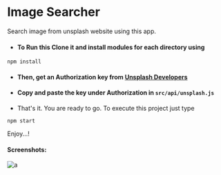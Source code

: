 # Image Searcher

Search image from unsplash website using this app. 

- #### To Run this Clone it and install modules for each directory using
```
npm install
```
- #### Then, get an Authorization key from [Unsplash Developers](https://unsplash.com/developers)
- #### Copy and paste the key under Authorization in ```src/api/unsplash.js```
- That's it. You are ready to go. To execute this project just type
```
npm start
```

Enjoy...!

#### Screenshots:

![a](https://user-images.githubusercontent.com/74784363/132877333-11e08587-edc0-4626-9376-e5ddb3542a63.png)
